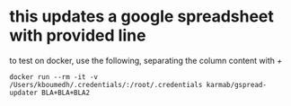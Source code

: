 
# this updates a google spreadsheet with provided line

to test on docker, use the following, separating the column content with *+*

```
docker run --rm -it -v /Users/kboumedh/.credentials/:/root/.credentials karmab/gspread-updater BLA+BLA+BLA2
```
